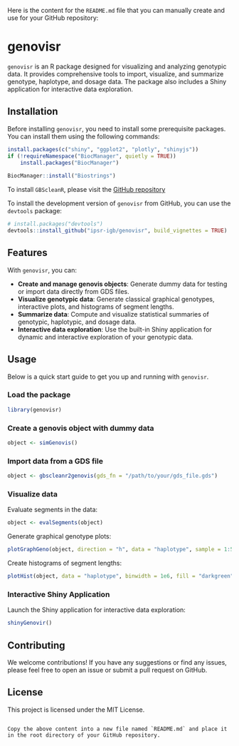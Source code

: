 Here is the content for the `README.md` file that you can manually create and use for your GitHub repository:

# genovisr

`genovisr` is an R package designed for visualizing and analyzing genotypic data. It provides comprehensive tools to import, visualize, and summarize genotype, haplotype, and dosage data. The package also includes a Shiny application for interactive data exploration.

## Installation

Before installing `genovisr`, you need to install some prerequisite packages. You can install them using the following commands:

```r
install.packages(c("shiny", "ggplot2", "plotly", "shinyjs"))
if (!requireNamespace("BiocManager", quietly = TRUE))
    install.packages("BiocManager")
    
BiocManager::install("Biostrings")
```

To install `GBScleanR`, please visit the [GitHub repository](https://github.com/tomoyukif/GBScleanR)

To install the development version of `genovisr` from GitHub, you can use the `devtools` package:

```r
# install.packages("devtools")
devtools::install_github("ipsr-igb/genovisr", build_vignettes = TRUE)
```

## Features

With `genovisr`, you can:

- **Create and manage genovis objects**: Generate dummy data for testing or import data directly from GDS files.
- **Visualize genotypic data**: Generate classical graphical genotypes, interactive plots, and histograms of segment lengths.
- **Summarize data**: Compute and visualize statistical summaries of genotypic, haplotypic, and dosage data.
- **Interactive data exploration**: Use the built-in Shiny application for dynamic and interactive exploration of your genotypic data.

## Usage

Below is a quick start guide to get you up and running with `genovisr`.

### Load the package

```r
library(genovisr)
```

### Create a genovis object with dummy data

```r
object <- simGenovis()
```

### Import data from a GDS file

```r
object <- gbscleanr2genovis(gds_fn = "/path/to/your/gds_file.gds")
```

### Visualize data

Evaluate segments in the data:

```r
object <- evalSegments(object)
```

Generate graphical genotype plots:

```r
plotGraphGeno(object, direction = "h", data = "haplotype", sample = 1:5, width = 0.1)
```

Create histograms of segment lengths:

```r
plotHist(object, data = "haplotype", binwidth = 1e6, fill = "darkgreen")
```

### Interactive Shiny Application

Launch the Shiny application for interactive data exploration:

```r
shinyGenovir()
```

## Contributing

We welcome contributions! If you have any suggestions or find any issues, please feel free to open an issue or submit a pull request on GitHub.

## License

This project is licensed under the MIT License.
```

Copy the above content into a new file named `README.md` and place it in the root directory of your GitHub repository.
